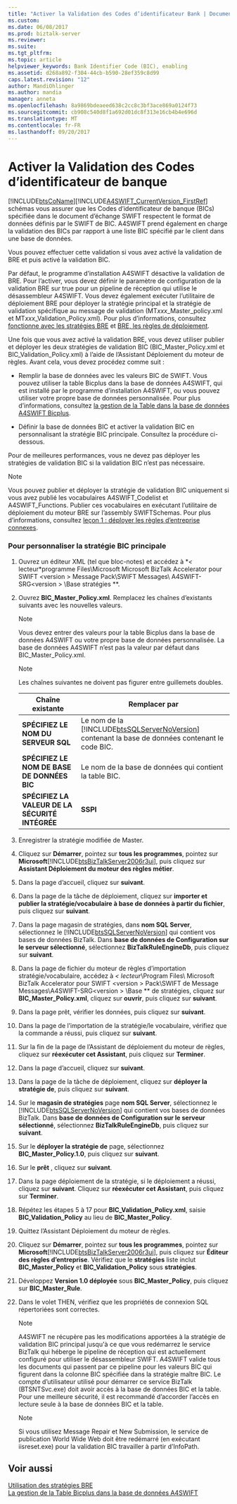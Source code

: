 ```yaml
---
title: "Activer la Validation des Codes d’identificateur Bank | Documents Microsoft"
ms.custom: 
ms.date: 06/08/2017
ms.prod: biztalk-server
ms.reviewer: 
ms.suite: 
ms.tgt_pltfrm: 
ms.topic: article
helpviewer_keywords: Bank Identifier Code (BIC), enabling
ms.assetid: d268a892-f304-44cb-b590-28ef359c8d99
caps.latest.revision: "12"
author: MandiOhlinger
ms.author: mandia
manager: anneta
ms.openlocfilehash: 8a9869bdeaeed638c2cc8c3bf3ace869a0124f73
ms.sourcegitcommit: cb908c540d8f1a692d01dc8f313e16cb4b4e696d
ms.translationtype: MT
ms.contentlocale: fr-FR
ms.lasthandoff: 09/20/2017
---
```

# <a name="enabling-validation-of-bank-identifier-codes"></a>Activer la Validation des Codes d’identificateur de banque
[!INCLUDE[btsCoName](../../includes/btsconame-md.md)][!INCLUDE[A4SWIFT_CurrentVersion_FirstRef](../../includes/a4swift-currentversion-firstref-md.md)] schémas vous assurer que les Codes d’identificateur de banque (BICs) spécifiée dans le document d’échange SWIFT respectent le format de données définis par le SWIFT de BIC. A4SWIFT prend également en charge la validation des BICs par rapport à une liste BIC spécifié par le client dans une base de données.  
  
 Vous pouvez effectuer cette validation si vous avez activé la validation de BRE et puis activé la validation BIC.  
  
 Par défaut, le programme d’installation A4SWIFT désactive la validation de BRE. Pour l’activer, vous devez définir le paramètre de configuration de la validation BRE sur true pour un pipeline de réception qui utilise le désassembleur A4SWIFT. Vous devez également exécuter l’utilitaire de déploiement BRE pour déployer la stratégie principal et la stratégie de validation spécifique au message de validation (MT*xxx*_Master_policy.xml et MT*xxx*_Validation_Policy.xml). Pour plus d’informations, consultez [fonctionne avec les stratégies BRE](../../adapters-and-accelerators/accelerator-swift/working-with-bre-policies.md) et [BRE, les règles de déploiement](../../adapters-and-accelerators/accelerator-swift/deploying-bre-rules.md).  
  
 Une fois que vous avez activé la validation BRE, vous devez utiliser publier et déployer les deux stratégies de validation BIC (BIC_Master_Policy.xml et BIC_Validation_Policy.xml) à l’aide de l’Assistant Déploiement du moteur de règles. Avant cela, vous devez procédez comme suit :  
  
-   Remplir la base de données avec les valeurs BIC de SWIFT. Vous pouvez utiliser la table Bicplus dans la base de données A4SWIFT, qui est installé par le programme d’installation A4SWIFT, ou vous pouvez utiliser votre propre base de données personnalisée. Pour plus d’informations, consultez [la gestion de la Table dans la base de données A4SWIFT Bicplus](../../adapters-and-accelerators/accelerator-swift/managing-the-bicplus-table-in-the-a4swift-database.md).  
  
-   Définir la base de données BIC et activer la validation BIC en personnalisant la stratégie BIC principale. Consultez la procédure ci-dessous.  
  
 Pour de meilleures performances, vous ne devez pas déployer les stratégies de validation BIC si la validation BIC n’est pas nécessaire.  
  
> [!NOTE]
>  Vous pouvez publier et déployer la stratégie de validation BIC uniquement si vous avez publié les vocabulaires A4SWIFT_Codelist et A4SWIFT_Functions. Publier ces vocabulaires en exécutant l’utilitaire de déploiement du moteur BRE sur l’assembly SWIFTSchemas. Pour plus d’informations, consultez [leçon 1 : déployer les règles d’entreprise connexes](../../adapters-and-accelerators/accelerator-swift/lesson-1-deploying-the-related-business-rules.md).  
  
### <a name="to-customize-the-bic-master-policy"></a>Pour personnaliser la stratégie BIC principale  
  
1.  Ouvrez un éditeur XML (tel que bloc-notes) et accédez à  **<* lecteur*programme Files\Microsoft Microsoft BizTalk Accelerator pour SWIFT \<version > Message Pack\SWIFT Messages\ A4SWIFT-SRG\<version > \Base stratégies **.  
  
2.  Ouvrez **BIC_Master_Policy.xml**. Remplacez les chaînes d’existants suivants avec les nouvelles valeurs.  
  
    > [!NOTE]
    >  Vous devez entrer des valeurs pour la table Bicplus dans la base de données A4SWIFT ou votre propre base de données personnalisée. La base de données A4SWIFT n’est pas la valeur par défaut dans BIC_Master_Policy.xml.  
  
    > [!NOTE]
    >  Les chaînes suivantes ne doivent pas figurer entre guillemets doubles.  
  
    |Chaîne existante|Remplacer par|  
    |---------------------|------------------|  
    |**SPÉCIFIEZ LE NOM DU SERVEUR SQL**|Le nom de la [!INCLUDE[btsSQLServerNoVersion](../../includes/btssqlservernoversion-md.md)] contenant la base de données contenant le code BIC.|  
    |**SPÉCIFIEZ LE NOM DE BASE DE DONNÉES BIC**|Le nom de la base de données qui contient la table BIC.|  
    |**SPÉCIFIEZ LA VALEUR DE LA SÉCURITÉ INTÉGRÉE**|**SSPI**|  
  
3.  Enregistrer la stratégie modifiée de Master.  
  
4.  Cliquez sur **Démarrer**, pointez sur **tous les programmes**, pointez sur **Microsoft**[!INCLUDE[btsBizTalkServer2006r3ui](../../includes/btsbiztalkserver2006r3ui-md.md)], puis cliquez sur **Assistant Déploiement du moteur des règles métier**.  
  
5.  Dans la page d’accueil, cliquez sur **suivant**.  
  
6.  Dans la page de la tâche de déploiement, cliquez sur **importer et publier la stratégie/vocabulaire à base de données à partir du fichier**, puis cliquez sur **suivant**.  
  
7.  Dans la page magasin de stratégies, dans **nom SQL Server**, sélectionnez le [!INCLUDE[btsSQLServerNoVersion](../../includes/btssqlservernoversion-md.md)] qui contient vos bases de données BizTalk. Dans **base de données de Configuration sur le serveur sélectionné**, sélectionnez **BizTalkRuleEngineDb**, puis cliquez sur **suivant**.  
  
8.  Dans la page de fichier du moteur de règles d’importation stratégie/vocabulaire, accédez à  **<* lecteur*\Program Files\ Microsoft BizTalk Accelerator pour SWIFT \<version > Pack\SWIFT de Message Messages\A4SWIFT-SRG\<version > \Base ** de stratégies, cliquez sur **BIC_Master_Policy.xml**, cliquez sur **ouvrir**, puis cliquez sur **suivant**.  
  
9. Dans la page prêt, vérifier les données, puis cliquez sur **suivant**.  
  
10. Dans la page de l’importation de la stratégie/le vocabulaire, vérifiez que la commande a réussi, puis cliquez sur **suivant**.  
  
11. Sur la fin de la page de l’Assistant de déploiement du moteur de règles, cliquez sur **réexécuter cet Assistant**, puis cliquez sur **Terminer**.  
  
12. Dans la page d’accueil, cliquez sur **suivant**.  
  
13. Dans la page de la tâche de déploiement, cliquez sur **déployer la stratégie de**, puis cliquez sur **suivant**.  
  
14. Sur le **magasin de stratégies** page **nom SQL Server**, sélectionnez le [!INCLUDE[btsSQLServerNoVersion](../../includes/btssqlservernoversion-md.md)] qui contient vos bases de données BizTalk. Dans **base de données de Configuration sur le serveur sélectionné**, sélectionnez **BizTalkRuleEngineDb**, puis cliquez sur **suivant**.  
  
15. Sur le **déployer la stratégie de** page, sélectionnez **BIC_Master_Policy.1.0**, puis cliquez sur **suivant**.  
  
16. Sur le **prêt** , cliquez sur **suivant**.  
  
17. Dans la page déploiement de la stratégie, si le déploiement a réussi, cliquez sur **suivant**. Cliquez sur **réexécuter cet Assistant**, puis cliquez sur **Terminer**.  
  
18. Répétez les étapes 5 à 17 pour **BIC_Validation_Policy.xml**, saisie **BIC_Validation_Policy** au lieu de **BIC_Master_Policy**.  
  
19. Quittez l’Assistant Déploiement du moteur de règles.  
  
20. Cliquez sur **Démarrer**, pointez sur **tous les programmes**, pointez sur **Microsoft**[!INCLUDE[btsBizTalkServer2006r3ui](../../includes/btsbiztalkserver2006r3ui-md.md)], puis cliquez sur **Éditeur des règles d’entreprise**. Vérifiez que le **stratégies** liste inclut **BIC_Master_Policy** et **BIC_Validation_Policy** sous **stratégies**.  
  
21. Développez **Version 1.0 déployée** sous **BIC_Master_Policy**, puis cliquez sur **BIC_Master_Rule**.  
  
22. Dans le volet THEN, vérifiez que les propriétés de connexion SQL répertoriées sont correctes.  
  
    > [!NOTE]
    >  A4SWIFT ne récupère pas les modifications apportées à la stratégie de validation BIC principal jusqu'à ce que vous redémarrez le service BizTalk qui héberge le pipeline de réception qui est actuellement configuré pour utiliser le désassembleur SWIFT. A4SWIFT valide tous les documents qui passent par ce pipeline pour les valeurs BIC qui figurent dans la colonne BIC spécifiée dans la stratégie maître BIC. Le compte d’utilisateur utilisé pour démarrer ce service BizTalk (BTSNTSvc.exe) doit avoir accès à la base de données BIC et la table. Pour une meilleure sécurité, il est recommandé d’accorder l’accès en lecture seule à la base de données BIC et la table.  
  
    > [!NOTE]
    >  Si vous utilisez Message Repair et New Submission, le service de publication World Wide Web doit être redémarré (en exécutant iisreset.exe) pour la validation BIC travailler à partir d’InfoPath.  
  
## <a name="see-also"></a>Voir aussi  
 [Utilisation des stratégies BRE](../../adapters-and-accelerators/accelerator-swift/working-with-bre-policies.md)   
 [La gestion de la Table Bicplus dans la base de données A4SWIFT](../../adapters-and-accelerators/accelerator-swift/managing-the-bicplus-table-in-the-a4swift-database.md)